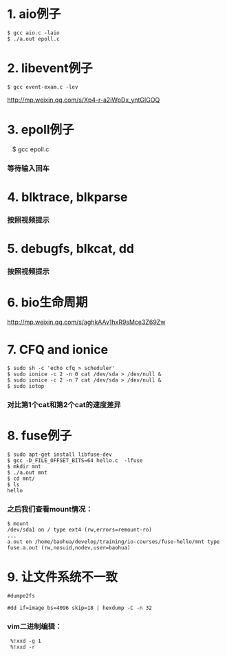 # 1. aio例子
    $ gcc aio.c -laio
    $ ./a.out epoll.c

# 2. libevent例子
    $ gcc event-exam.c -lev
http://mp.weixin.qq.com/s/Xp4-r-a2iWpDx_yntGIGOQ

# 3. epoll例子
    $ gcc epoll.c
### 等待输入回车

# 4. blktrace, blkparse
### 按照视频提示

# 5. debugfs, blkcat, dd
### 按照视频提示

# 6. bio生命周期
http://mp.weixin.qq.com/s/aghkAAv1hxR9sMce3Z69Zw

# 7. CFQ and ionice
    $ sudo sh -c 'echo cfq > scheduler'
    $ sudo ionice -c 2 -n 0 cat /dev/sda > /dev/null &
    $ sudo ionice -c 2 -n 7 cat /dev/sda > /dev/null &
    $ sudo iotop
### 对比第1个cat和第2个cat的速度差异

# 8. fuse例子
    $ sudo apt-get install libfuse-dev
    $ gcc -D_FILE_OFFSET_BITS=64 hello.c  -lfuse
    $ mkdir mnt
    $ ./a.out mnt
    $ cd mnt/
    $ ls
    hello
### 之后我们查看mount情况：
    $ mount
    /dev/sda1 on / type ext4 (rw,errors=remount-ro)
    ...
    a.out on /home/baohua/develop/training/io-courses/fuse-hello/mnt type fuse.a.out (rw,nosuid,nodev,user=baohua)
    
 # 9. 让文件系统不一致
    #dumpe2fs

    #dd if=image bs=4096 skip=18 | hexdump -C -n 32

 ### vim二进制编辑：
     %!xxd -g 1
     %!xxd -r  
 
